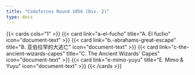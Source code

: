 ```yaml
---
title: "Codeforces Round 1056 (Div. 2)"
type: docs
---
```


{{< cards cols="1" >}}
  {{< card link="a-el-fucho" title="A. El fucho" icon="document-text" >}}
  {{< card link="b.-abrahams-great-escape" title="B. 亚伯拉罕的大逃亡" icon="document-text" >}}
  {{< card link="c-the-ancient-wizards-capes" title="C. The Ancient Wizards' Capes" icon="document-text" >}}
  {{< card link="e-mimo-yuyu" title="E. Mimo & Yuyu" icon="document-text" >}}
{{< /cards >}}
